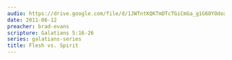 ```yaml
---
audio: https://drive.google.com/file/d/1JWTntKQKTmDTcTGiCmGa_g1G6OYOdox0/view
date: 2011-06-12
preacher: brad-evans
scripture: Galatians 5:16-26
series: galatians-series
title: Flesh vs. Spirit
---
```

